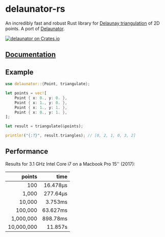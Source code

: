 # delaunator-rs

An incredibly fast and robust Rust library for [Delaunay triangulation](https://en.wikipedia.org/wiki/Delaunay_triangulation) of 2D points. A port of [Delaunator](https://github.com/mapbox/delaunator).

[![delaunator on Crates.io](https://img.shields.io/crates/v/delaunator.svg)](https://crates.io/crates/delaunator)

## [Documentation](https://docs.rs/delaunator)

## Example

```rust
use delaunator::{Point, triangulate};

let points = vec![
    Point { x: 0., y: 0. },
    Point { x: 1., y: 0. },
    Point { x: 1., y: 1. },
    Point { x: 0., y: 1. },
];

let result = triangulate(&points);

println!("{:?}", result.triangles); // [0, 2, 1, 0, 3, 2]
```

## Performance

Results for 3.1 GHz Intel Core i7 on a Macbook Pro 15'' (2017):

| points | time |
| ---: | ---: |
| 100 | 16.478µs |
| 1,000 | 277.64µs |
| 10,000 | 3.753ms |
| 100,000 | 63.627ms |
| 1,000,000 | 898.78ms |
| 10,000,000 | 11.857s |
